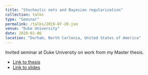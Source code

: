 ```yaml
---
title: "Stochastic nets and Bayesian regularization"
collection: talks
type: "Seminar"
permalink: /talks/2019-07-20-jsm
venue: "Duke University"
date: 2020-01-06
location: "Durham, North Carlonia, United States of America"
---
```

Invited seminar at Duke University on work from my Master thesis.

* [Link to thesis](https://doi.org/10.26182/5d088957adaa7)
* [Link to slides](https://bonstats.github.io/duke2020/)
